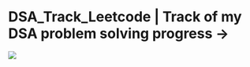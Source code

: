 # DSA_Track_Leetcode | Track of my DSA problem solving progress ->

![](https://leetcard.jacoblin.cool/YASHKUMAR99?ext=heatmap)
